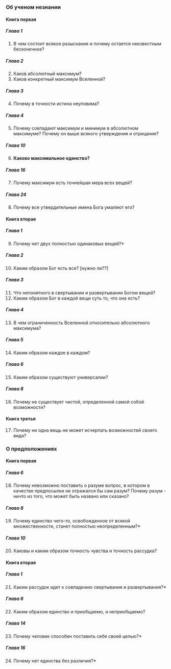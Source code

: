 ### Об ученом незнании
#### Книга первая
##### Глава 1
1. В чем состоит всякое разыскание и почему остается неизвестным бесконечное?
##### Глава 2
2. Каков абсолютный максимум? 
3. Каков конкретный максимум Вселенной?
##### Глава 3
4. Почему в точности истина неуловима?
##### Глава 4
5. Почему совпадают максимум и минимум в абсолютном максимуме? Почему он выше всякого утверждения и отрицания?
##### Глава 10
6. **Каково максимальное единство?**
##### Глава 16
7. Почему максимум есть точнейшая мера всех вещей?
##### Глава 24
8. Почему все утвердительные имена Бога умаляют его?
#### Книга вторая
##### Глава 1
9. Почему нет двух полностью одинаковых вещей?*
##### Глава 2
10. Каким образом Бог есть все? [нужно ли??]
##### Глава 3
11. Что непонятного в свертывании и развертывании Богом вещей?
12. Каким образом Бог в каждой вещи суть то, что она есть?
##### Глава 4
13. В чем ограниченность Вселенной относительно абсолютного максимума?
##### Глава 5
14. Каким образом каждое в каждом?
##### Глава 6
15. Каким образом существуют универсалии?
##### Глава 8
16. Почему не существует чистой, определенной самой собой возможности?
#### Книга третья
17. Почему ни одна вещь не может исчерпать возможностей своего вида?
### О предположениях
#### Книга первая
##### Глава 6
18. Почему невозможно поставить о разуме вопрос, в котором в качестве предпосылки не отражался бы сам разум? Почему разум - ничто из того, что может быть названо или сказано?
##### Глава 8
19. Почему единство чего-то, освобожденное от всякой множественности, станет полностью неопределенным?*
##### Глава 10
20. Каковы и каким образом точность чувства и точность рассудка?
#### Книга вторая
##### Глава 1
21. Каким рассудок идет к совпадению свертывания и развертывания?*
##### Глава 6
22. Каким образом единство и приобщаемо, и неприобщаемо?
##### Глава 14
23. Почему человек способен поставить себя своей целью?*
##### Глава 16
24. Почему нет единства без различия?*